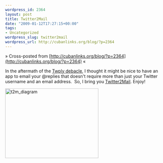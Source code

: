```yaml
--- 
wordpress_id: 2364
layout: post
title: Twitter2Mail
date: "2009-01-12T17:27:15+00:00"
tags: 
- Uncategorized
wordpress_slug: twitter2mail
wordpress_url: http://cubanlinks.org/blog/?p=2364
---
```

&raquo; Cross-posted from [http://cubanlinks.org/blog/?p=2364](http://cubanlinks.org/blog/?p=2364) &laquo;

In the aftermath of the <a href="http://twurl.nl/k26fcx">Twply debacle</a>, I thought it might be nice to have an app to email your @replies that doesn't require more than just your Twitter username and an email address.  So, I bring you <a href="https://twitter2mail.appspot.com/">Twitter2Mail</a>. Enjoy!

<a href="http://cubanlinks.org/blog/wp-content/uploads/2009/01/t2m_diagram.png"><img class="alignnone size-medium wp-image-2365" title="t2m_diagram" src="http://cubanlinks.org/blog/wp-content/uploads/2009/01/t2m_diagram-300x225.png" alt="t2m_diagram" width="300" height="225" /></a>

